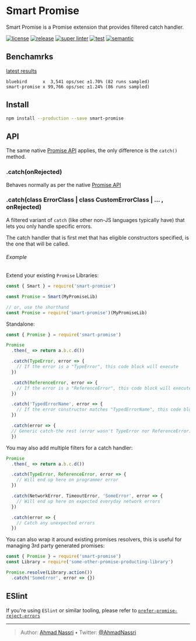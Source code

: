 # Smart Promise

Smart Promise is a Promise extension that provides filtered catch handler.

[![license][license-img]][license-url]
[![release][release-img]][release-url]
[![super linter][super-linter-img]][super-linter-url]
[![test][test-img]][test-url]
[![semantic][semantic-img]][semantic-url]

## Benchamrks

[latest results][]

``` text
bluebird      x  3,541 ops/sec ±1.70% (82 runs sampled)
smart-promise x 99,766 ops/sec ±1.24% (86 runs sampled)
```

## Install

``` bash
npm install --production --save smart-promise
```

## API

The same native [Promise API][] applies, the only difference is the `catch()` method.

### .catch(onRejected)

Behaves normally as per the native [Promise API][1]

### .catch(class ErrorClass \| class CustomErrorClass \| ... , onRejected)

A filtered variant of `catch` (like other non-JS languages typically have) that lets you only handle specific errors.

The catch handler that is first met that has eligible constructors specified, is the one that will be called.

###### Example

Extend your existing `Promise` Libraries:

``` js
const { Smart } = require('smart-promise')

const Promise = Smart(MyPromiseLib)

// or, use the shorthand
const Promise = require('smart-promise')(MyPromiseLib)
```

Standalone:

``` js
const { Promise } = require('smart-promise')
```

``` js
Promise
  .then(_ => return a.b.c.d())

  .catch(TypeError, error => {
    // If the error is a "TypeError", this code block will execute
  })

  .catch(ReferenceError, error => {
    // If the error is a "ReferenceError", this code block will execute instead
  })

  .catch('TypedErrorName', error => {
    // If the error constructor matches "TypedErrorName", this code block will execute instead
  })

  .catch(error => {
  // Generic catch-the rest (error wasn't TypeError nor ReferenceError)
  })
```

You may also add multiple filters for a catch handler:

``` js
Promise
  .then(_ => return a.b.c.d())

  .catch(TypeError, ReferenceError, error => {
    // Will end up here on programmer error
  })

  .catch(NetworkError, TimeoutError, 'SomeError', error => {
    // Will end up here on expected everyday network errors
  })

  .catch(error => {
    // Catch any unexpected errors
  })
```

You can also wrap it around existing promises resolvers, this is useful for managing 3rd party generated promises:

``` js
const { Promise } = require('smart-promise')
const Library = require('some-other-promise-producting-library')

Promise.resolve(Library.action())
  .catch('SomeError', error => {})
```

## ESlint

If you're using `ESlint` or similar tooling, please refer to [`prefer-promise-reject-errors`][]

  [latest results]: https://github.com/ahmadnassri/benchmark-node-promise-catch
  [Promise API]: https://developer.mozilla.org/en/docs/Web/JavaScript/Reference/Global_Objects/Promise
  [1]: https://developer.mozilla.org/en-US/docs/Web/JavaScript/Reference/Global_Objects/Promise/catch
  [`prefer-promise-reject-errors`]: https://eslint.org/docs/rules/prefer-promise-reject-errors

----
> Author: [Ahmad Nassri](https://www.ahmadnassri.com/) &bull;
> Twitter: [@AhmadNassri](https://twitter.com/AhmadNassri)

[license-url]: LICENSE
[license-img]: https://badgen.net/github/license/ahmadnassri/node-smart-promise

[release-url]: https://github.com/ahmadnassri/node-smart-promise/releases
[release-img]: https://badgen.net/github/release/ahmadnassri/node-smart-promise

[super-linter-url]: https://github.com/ahmadnassri/node-smart-promise/actions?query=workflow%3Asuper-linter
[super-linter-img]: https://github.com/ahmadnassri/node-smart-promise/workflows/super-linter/badge.svg

[test-url]: https://github.com/ahmadnassri/node-smart-promise/actions?query=workflow%3Atest
[test-img]: https://github.com/ahmadnassri/node-smart-promise/workflows/test/badge.svg

[semantic-url]: https://github.com/ahmadnassri/node-smart-promise/actions?query=workflow%3Arelease
[semantic-img]: https://badgen.net/badge/📦/semantically%20released/blue
